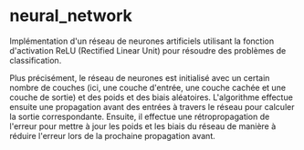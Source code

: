 # neural_network

Implémentation d'un réseau de neurones artificiels utilisant la fonction d'activation ReLU (Rectified Linear Unit) pour résoudre des problèmes de classification.

Plus précisément, le réseau de neurones est initialisé avec un certain nombre de couches (ici, une couche d'entrée, une couche cachée et une couche de sortie) et des poids et des biais aléatoires. L'algorithme effectue ensuite une propagation avant des entrées à travers le réseau pour calculer la sortie correspondante. Ensuite, il effectue une rétropropagation de l'erreur pour mettre à jour les poids et les biais du réseau de manière à réduire l'erreur lors de la prochaine propagation avant.
